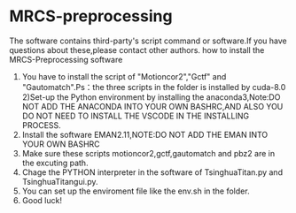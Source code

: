 # MRCS-preprocessing
The software contains third-party's script command or software.If you have questions about these,please contact other authors.
how to install the MRCS-Preprocessing software
1) You have to install the script of "Motioncor2","Gctf" and "Gautomatch".Ps：the three scripts in the folder is installed by cuda-8.0
2)Set-up the Python environment by installing the anaconda3,Note:DO NOT ADD THE ANACONDA INTO YOUR OWN BASHRC,AND ALSO YOU DO NOT NEED TO INSTALL THE VSCODE IN THE INSTALLING PROCESS.
3) Install the software EMAN2.11,NOTE:DO NOT ADD THE EMAN INTO YOUR OWN BASHRC
4) Make sure these scripts motioncor2,gctf,gautomatch and pbz2 are in the excuting path.
5) Chage the PYTHON interpreter in the software of TsinghuaTitan.py and TsinghuaTitangui.py.
6) You can set up the enviroment file like the env.sh in the folder.
7) Good luck!
